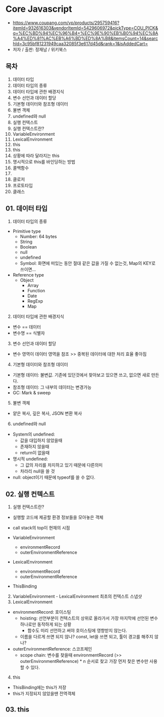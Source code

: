 # Core Javascript
- https://www.coupang.com/vp/products/295759416?itemId=932616303&vendorItemId=5429606972&pickType=COU_PICK&q=%EC%BD%94%EC%96%B4+%EC%9E%90%EB%B0%94%EC%8A%A4%ED%81%AC%EB%A6%BD%ED%8A%B8&itemsCount=14&searchId=3c95bf81231949caa32085f3e617d45d&rank=1&isAddedCart=
- 저자 / 출판: 정재남 / 위키북스

## 목차
01. 데이터 타입
  1. 데이터 타입의 종류
  2. 데이터 타입에 관한 배경지식
  3. 변수 선언과 데이터 할당
  4. 기본형 데이터와 참조형 데이터
  5. 불변 객체
  6. undefined와 null
02. 실행 컨텍스트
  1. 실행 컨텍스트란?
  2. VariableEnvironment
  3. LexicalEnvironment
  4. this
03. this
  1. 상황에 따라 달라지는 this
  2. 명시적으로 this를 바인딩하는 방법
04. 콜백함수
  1. 
05. 클로저
06. 프로토타입
07. 클래스


## 01. 데이터 타입
1. 데이터 타입의 종류
  - Primitive type
    - Number: 64 bytes
    - String
    - Boolean
    - null
    - undefined
    - Symbol: 화면에 떠있는 동안 절대 같은 값을 가질 수 없는것, Map의 KEY로 쓰이면...
  - Reference type
    - Object
      - Array
      - Function
      - Date
      - RegExp
      - Map

2. 데이터 타입에 관한 배경지식
  - 변수 == 데이터
  - 변수명 == 식별자

3. 변수 선언과 데이터 할당
  - 변수 영역이 데이터 영역을 참조 >> 중복된 데이터에 대한 처리 효율 좋아짐

4. 기본형 데이터와 참조형 데이터
  - 기본형 데이터: 불변값. 기존에 있던것에서 찾아보고 있으면 쓰고, 없으면 새로 만든다.
  - 참조형 데이터: 그 내부의 데이터는 변경가능
  - GC: Mark & sweep

5. 불변 객체
  - 얕은 복사, 깊은 복사, JSON 변환 복사

6. undefined와 null
  - System의 undefined:
    - 값을 대입하지 않았을때
    - 존재하지 않을때
    - return이 없을때
  - 명시적 undefined:
    - 그 값의 자리를 차지하고 있기 때문에 다른의미
    - 차라리 null을 쓸 것
  - null: object이기 때문에 typeof를 쓸 수 없다.


## 02. 실행 컨텍스트
1. 실행 컨텍스트란?
  - 실행할 코드에 제공할 환경 정보들을 모아놓은 객체
  - call stack의 top이 현재의 시점

  - VariableEnvironment
    - environmentRecord
    - outerEnvironmentReference
  - LexicalEnvironment
    - environmentRecord
    - outerEnvironmentReference
  - ThisBinding

2. VariableEnvironment - LexicalEnvironment 최초의 컨텍스트 스냅샷
3. LexicalEnvironment
  - environmentRecord: 호이스팅
    - hoisting: 선언부분이 컨텍스트의 상위로 올라가서 가장 마지막에 선언된 변수 하나로만 동작하게 되는 상황
      - 함수도 미리 선언하고 써야 호이스팅에 영향받지 않는다.
    - 이름을 다르게 쓰면 되지 않나? const, let을 쓰면 되고, 툴이 경고를 해주지 않나?
  - outerEnvironmentReference: 스코프체인
    - scope chain: 변수를 찾을때 environmentRecord (>> outerEnvironmentReference) * n 순서로 찾고
      가장 먼저 찾은 변수만 사용할 수 있다.
4. this
  - ThisBinding에는 this가 저장
  - this가 지정되지 않았을땐 전역객체


## 03. this
